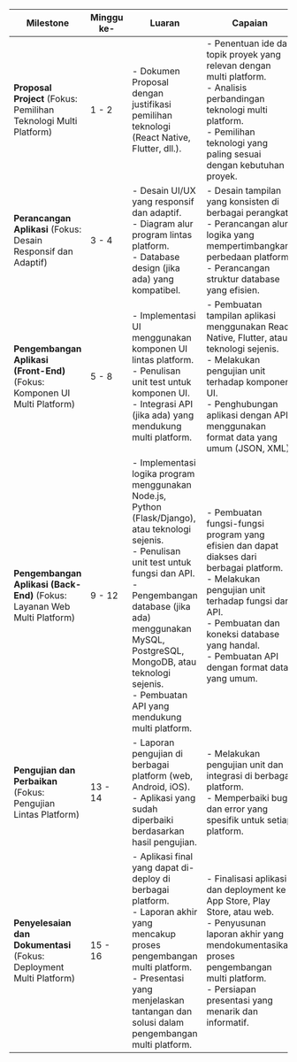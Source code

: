 | Milestone                                                  | Minggu ke- | Luaran                                                                                     | Capaian                                                                                  |
|-----------------------------------------------------------|------------|--------------------------------------------------------------------------------------------|-----------------------------------------------------------------------------------------|
| **Proposal Project** (Fokus: Pemilihan Teknologi Multi Platform) | 1 - 2      | - Dokumen Proposal dengan justifikasi pemilihan teknologi (React Native, Flutter, dll.). | - Penentuan ide dan topik proyek yang relevan dengan multi platform.  <br> - Analisis perbandingan teknologi multi platform.  <br> - Pemilihan teknologi yang paling sesuai dengan kebutuhan proyek. |
| **Perancangan Aplikasi** (Fokus: Desain Responsif dan Adaptif) | 3 - 4      | - Desain UI/UX yang responsif dan adaptif.  <br> - Diagram alur program lintas platform.  <br> - Database design (jika ada) yang kompatibel. | - Desain tampilan yang konsisten di berbagai perangkat.  <br> - Perancangan alur logika yang mempertimbangkan perbedaan platform.  <br> - Perancangan struktur database yang efisien. |
| **Pengembangan Aplikasi (Front-End)** (Fokus: Komponen UI Multi Platform) | 5 - 8      | - Implementasi UI menggunakan komponen UI lintas platform.  <br> - Penulisan unit test untuk komponen UI.  <br> - Integrasi API (jika ada) yang mendukung multi platform. | - Pembuatan tampilan aplikasi menggunakan React Native, Flutter, atau teknologi sejenis.  <br> - Melakukan pengujian unit terhadap komponen UI.  <br> - Penghubungan aplikasi dengan API menggunakan format data yang umum (JSON, XML). |
| **Pengembangan Aplikasi (Back-End)** (Fokus: Layanan Web Multi Platform) | 9 - 12     | - Implementasi logika program menggunakan Node.js, Python (Flask/Django), atau teknologi sejenis.  <br> - Penulisan unit test untuk fungsi dan API.  <br> - Pengembangan database (jika ada) menggunakan MySQL, PostgreSQL, MongoDB, atau teknologi sejenis.  <br> - Pembuatan API yang mendukung multi platform. | - Pembuatan fungsi-fungsi program yang efisien dan dapat diakses dari berbagai platform.  <br> - Melakukan pengujian unit terhadap fungsi dan API.  <br> - Pembuatan dan koneksi database yang handal.  <br> - Pembuatan API dengan format data yang umum. |
| **Pengujian dan Perbaikan** (Fokus: Pengujian Lintas Platform) | 13 - 14    | - Laporan pengujian di berbagai platform (web, Android, iOS).  <br> - Aplikasi yang sudah diperbaiki berdasarkan hasil pengujian. | - Melakukan pengujian unit dan integrasi di berbagai platform.  <br> - Memperbaiki bug dan error yang spesifik untuk setiap platform. |
| **Penyelesaian dan Dokumentasi** (Fokus: Deployment Multi Platform) | 15 - 16    | - Aplikasi final yang dapat di-deploy di berbagai platform.  <br> - Laporan akhir yang mencakup proses pengembangan multi platform.  <br> - Presentasi yang menjelaskan tantangan dan solusi dalam pengembangan multi platform. | - Finalisasi aplikasi dan deployment ke App Store, Play Store, atau web.  <br> - Penyusunan laporan akhir yang mendokumentasikan proses pengembangan multi platform.  <br> - Persiapan presentasi yang menarik dan informatif. |